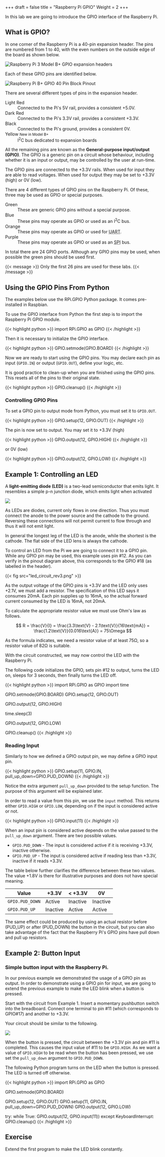 +++
draft = false
title = "Raspberry Pi GPIO"
Weight = 2
+++

In this lab we are going to introduce the GPIO interface of the Raspberry Pi.

## What is GPIO?

In one corner of the Raspberry Pi is a 40-pin expansion header.  The pins are numbered from 1 to 40, with the even numbers on the outside edge of the board as shown below.

![Raspberry Pi 3 Model B+ GPIO expansion headers](raspberry_pi_3bplus_top.jpg "[By Gareth Halfacree from Bradford, UK (Raspberry Pi 3B+) [CC BY-SA 2.0], via Wikimedia Commons](https://commons.wikimedia.org/wiki/File:Raspberry_Pi_3_B%2B_(39906369025).png)")

Each of these GPIO pins are identified below.

![Raspberry Pi B+ GPIO 40 Pin Block Pinout](gpio_pins.png "[Christopher Stanton, Element 14 Community](http://www.element14.com/community/docs/DOC-68203/l/raspberry-pi-b-gpio-40-pin-block-pinout)")

There are several different types of pins in the expansion header.

<dl>
  <dt>Light Red</dt>
  <dd>Connected to the Pi's 5V rail, provides a consistent +5.0V.</dd>
  <dt>Dark Red</dt>
  <dd>Connected to the Pi's 3.3V rail, provides a consistent +3.3V.</dd>
  <dt>Black</dt>
  <dd>Connected to the Pi's ground, provides a consistent 0V.</dd>
  <dt>Yellow <span class="masthead-title"><small>New in Model B+</small></span></dt>
  <dd>I<sup>2</sup>C bus dedicated to expansion boards</dd>
</dl>

All the remaining pins are known as the **General-purpose input/output (GPIO)**.  The GPIO is a generic pin on a circuit whose behaviour, including whether it is an input or output, may be controlled by the user at run-time.

The GPIO pins are connected to the +3.3V rails.  When used for input they are able to read voltages.  When used for output they may be set to +3.3V (high) or 0V (low).

There are 4 different types of GPIO pins on the Raspberry Pi.  Of these, three may be used as GPIO or special purposes.

<dl>
  <dt>Green</dt>
  <dd>These are generic GPIO pins without a special purpose.</dd>
  <dt>Blue</dt>
  <dd>These pins may operate as GPIO or used as an I<sup>2</sup>C bus.</dd>
  <dt>Orange</dt>
  <dd>These pins may operate as GPIO or used for <abbr title="Universal asynchronous receiver/transmitter">UART</abbr>.</dd>
  <dt>Purple</dt>
  <dd>These pins may operate as GPIO or used as an <abbr title="Serial Peripheral Interface">SPI</abbr> bus.</dd>
</dl>

In total there are 24 GPIO ports.  Although any GPIO pins may be used, when possible the green pins should be used first.

{{< message >}}
Only the first 26 pins are used for these labs.
{{< /message >}}

## Using the GPIO Pins From Python

The examples below use the RPi.GPIO Python package.  It comes pre-installed in Raspbian.

To use the GPIO interface from Python the first step is to import the Raspberry Pi GPIO module.

{{< highlight python >}}
import RPi.GPIO as GPIO
{{< /highlight >}}

Then it is necessary to initialize the GPIO interface.

{{< highlight python >}}
GPIO.setmode(GPIO.BOARD)
{{< /highlight >}}

Now we are ready to start using the GPIO pins.  You may declare each pin as input (`GPIO.IN`) or output (`GPIO.OUT`), define your logic, etc.

It is good practice to clean-up when you are finished using the GPIO pins.  This resets all of the pins to their original state.

{{< highlight python >}}
GPIO.cleanup()
{{< /highlight >}}

### Controlling GPIO Pins

To set a GPIO pin to output mode from Python, you must set it to `GPIO.OUT`.

{{< highlight python >}}
GPIO.setup(12, GPIO.OUT)
{{< /highlight >}}

The pin is now set to output.  You may set it to +3.3V (high)

{{< highlight python >}}
GPIO.output(12, GPIO.HIGH)
{{< /highlight >}}

or 0V (low)

{{< highlight python >}}
GPIO.output(12, GPIO.LOW)
{{< /highlight >}}

## Example 1:  Controlling an LED

A **light-emitting diode (LED)** is a two-lead semiconductor that emits light.  It resembles a simple p-n junction diode, which emits light when activated

![](led.png)

As LEDs are diodes, current only flows in one direction.  Thus you must connect the anode to the power source and the cathode to the ground.  Reversing these connections will not permit current to flow through and thus it will not emit light.

In general the longest leg of the LED is the anode, while the shortest is the cathode.  The flat side of the LED lens is always the cathode.

To control an LED from the Pi we are going to connect it to a GPIO pin.  While any GPIO pin may be used, this example uses pin #12.  As you can verify in the pinout diagram above, this corresponds to the GPIO #18 (as labelled in the header).

{{< fig src="led_circuit_rev3.png" >}}

As the output voltage of the GPIO pins is +3.3V and the LED only uses +2.1V, we must add a resistor.  The specification of this LED says it consumes 20mA.  Each pin supplies up to 16mA, so the actual forward current consumed by the LED is 16mA, not 20mA.

To calculate the appropriate resistor value we must use Ohm's law as follows.

$$
  R = \frac{V}{I} = \frac{3.3\text{V} - 2.1\text{V}}{16\text{mA}} = \frac{1.2\text{V}}{0.016\text{A}} = 75\Omega
$$

As the formula indicates, we need a resistor value of at least 75&#8486;, so a resistor value of 82&#8486; is suitable.

With the circuit constructed, we may now control the LED with the Raspberry Pi.

The following code initializes the GPIO, sets pin #12 to output, turns the LED on, sleeps for 3 seconds, then finally turns the LED off.

{{< highlight python >}}
import RPi.GPIO as GPIO
import time

GPIO.setmode(GPIO.BOARD)
GPIO.setup(12, GPIO.OUT)

GPIO.output(12, GPIO.HIGH)

time.sleep(3)

GPIO.output(12, GPIO.LOW)

GPIO.cleanup()
{{< /highlight >}}

### Reading Input

Similarly to how we defined a GPIO output pin, we may define a GPIO input pin.

{{< highlight python >}}
GPIO.setup(11, GPIO.IN, pull_up_down=GPIO.PUD_DOWN)
{{< /highlight >}}

Notice the extra argument `pull_up_down` provided to the setup function.  The purpose of this argument will be explained later.

In order to read a value from this pin, we use the `input` method.  This returns either `GPIO.HIGH` or `GPIO.LOW`, depending on if the input is considered active or not.

{{< highlight python >}}
GPIO.input(11)
{{< /highlight >}}

When an input pin is considered active depends on the value passed to the `pull_up_down` argument.  There are two possible values.

* `GPIO.PUD_DOWN` - The input is considered active if it is receiving +3.3V, inactive otherwise.
* `GPIO.PUD_UP` - The input is considered active if reading less than +3.3V, inactive if it reads +3.3V.

The table below further clarifies the difference between these two values.  The value +1.8V is there for illustrative purposes and does not have special meaning.

Value           | +3.3V    | < +3.3V  | 0V
----------------|----------|----------|---------
`GPIO.PUD_DOWN` | Active   | Inactive | Inactive
`GPIO.PUD_UP`   | Inactive | Active   | Active

The same effect could be produced by using an actual resistor before (PUD_UP) or after (PUD_DOWN) the button in the circuit, but you can also take advantage of the fact that the Raspberry Pi's GPIO pins have pull down and pull up resistors.

## Example 2:  Button Input

### Simple button input with the Raspberry Pi.

In our previous example we demonstrated the usage of a GPIO pin as output.  In order to demonstrate using a GPIO pin for input, we are going to extend the previous example to make the LED blink when a button is pressed.

Start with the circuit from Example 1.  Insert a momentary pushbutton switch into the breadboard.  Connect one terminal to pin #11 (which corresponds to GPIO#17) and another to +3.3V.

Your circuit should be similar to the following.

![](led_button_circuit.png)

When the button is pressed, the circuit between the +3.3V pin and pin #11 is completed.  This causes the input value of #11 to be `GPIO.HIGH`.  As we want a value of `GPIO.HIGH` to be read when the button has been pressed, we use set the `pull_up_down` argument to `GPIO.PUD_DOWN`.

The following Python program turns on the LED when the button is pressed.  The LED is turned off otherwise.

{{< highlight python >}}
import RPi.GPIO as GPIO

GPIO.setmode(GPIO.BOARD)

GPIO.setup(12, GPIO.OUT)
GPIO.setup(11, GPIO.IN, pull_up_down=GPIO.PUD_DOWN)
GPIO.output(12, GPIO.LOW)

try:
    while True:
        GPIO.output(12, GPIO.input(11))
except KeyboardInterrupt:
    GPIO.cleanup()
{{< /highlight >}}

## Exercise

Extend the first program to make the LED blink constantly.
